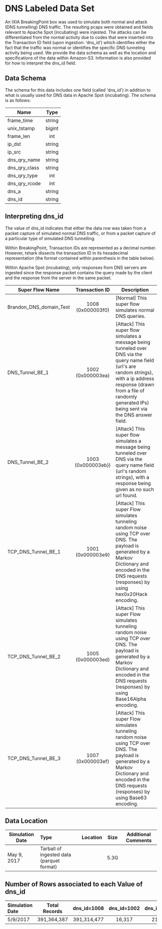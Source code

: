 
# DNS Labeled Data Set

An IXIA BreakingPoint box was used to simulate both normal and attack (DNS tunnelling) DNS traffic. The resulting pcaps were obtained and fields relevant to Apache Spot (incubating) were injested. The attacks can be differentiated from the normal activity due to codes that were inserted into the Transaction ID field (upon ingestion: ‘dns_id’) which identifies either the fact that the traffic was normal or identifies the specific DNS tunneling activity being used. We provide the data schema as well as the location and specifications of the data within Amazon-S3. Information is also provided for how to interpret the dns_id field.



## Data Schema

The schema for this data includes one field (called 'dns_id') in addition to what is usually used for DNS data in Apache Spot (incubating). The schema is as follows:


| Name         | Type      |
|--------------|:---------:|
| frame_time   | string    |
| unix_tstamp  | bigint    |
| frame_len    | int       |
| ip_dst       | string    |
| ip_src       | string    |
| dns_qry_name | string    |
| dns_qry_class| string    |
| dns_qry_type | int       |
| dns_qry_rcode| int       |
| dns_a        | string    |
| dns_id       | string    |

## Interpreting dns_id
The value of dns_id indicates that either the data row was taken from a packet capture of simulated normal DNS traffic, or from a packet capture of a particular type of simulated DNS tunnelling.

Within BreakingPoint, Transaction IDs are represented as a decimal number. However, tshark dissects the transaction ID in its hexadecimal representation (the format contained within parenthesis in the table below).

Within Apache Spot (incubating), only responses from DNS servers are ingested since the response packet contains the query made by the client and the response from the server in the same packet.


| Super Flow Name           | Transaction ID     | Description |
|---------------------------|:------------------:|-------------|
| Brandon_DNS_domain_Test   | 1008 (0x000003f0)  | [Normal] This super flow simulates normal DNS queries.|
| DNS_Tunnel_BE_1           | 1002 (0x000003ea)  | [Attack] This super flow simulates a message being tunneled over DNS via the query name field (url's are random strings), with a ip address response (drawn from a file of randomly generated IPs) being sent via the DNS answer field. |
| DNS_Tunnel_BE_2           | 1003 (0x000003eb})  | [Attack] This super flow simulates a message being tunneled over DNS via the query name field (url's random strings), with a response being given as no such url found. |
| TCP_DNS_Tunnel_BE_1       | 1001 (0x000003e9)  | [Attack] This super Flow simulates tunneling random noise using TCP over DNS. The payload is generated by a Markov Dictionary and encoded in the DNS requests (responses) by using hex0x20Hack encoding. |
| TCP_DNS_Tunnel_BE_2       | 1005 (0x000003ed)  | [Attack] This super Flow simulates tunneling random noise using TCP over DNS. The payload is generated by a Markov Dictionary and encoded in the DNS requests (responses) by using Base16Alpha encoding. |
| TCP_DNS_Tunnel_BE_3       | 1007 (0x000003ef)  | [Attack] This super Flow simulates tunneling random noise using TCP over DNS. The payload is generated by a Markov Dictionary and encoded in the DNS requests (responses) by using Base63 encoding. |

## Data Location

| Simulation Date   | Type  | Location  | Size  | Additional Comments   |
|-------------------|:------|:---------:|:-----:|:---------------------:|
| May 9, 2017       | Tarball of ingested data (parquet format) | | 5.3G | |


## Number of Rows associated to each Value of dns_id

| Simulation Date  | Total Records  | dns_id=1008 | dns_id=1002 | dns_id=1003 | dns_id=1001 | dns_id=1005 | dns_id=1007 |
|:-----------------|:--------------:|:-----------:|:-----------:|:-----------:|:-----------:|:-----------:|:-----------:|
| 5/9/2017         | 391,364,387    | 391,314,477 | 16,317      | 21,666      | 4,156       | 2,743       | 5,028       |


